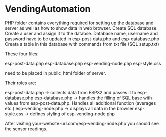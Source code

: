 # VendingAutomation

PHP folder contains everything required for setting up the database and server as well as how to show data in web browser.
Create SQL database. Create a user and assign it to the databse. Database name, username and password have to be updated in esp-post-data.php and esp-database.php
Creata a table in this database with commands from txt file (SQL setup.txt)



These four files:

esp-post-data.php
esp-database.php
esp-vending-node.php
esp-style.css

need to be placed in public_html folder of server.

Their roles are:

esp-post-data.php -> collects data from ESP32 and passes it to esp-database.php
esp-database.php -> handles the filling of SQL base with values from esp-post-data.php. Handles all additional function (averages etc.)
esp-vending-node.php -> displays all data in the browser
esp-style.css -> defines styling of esp-vending-node.php

After visiting your-website-url.com/esp-vending-node.php
you should see the sensor readings.
